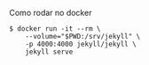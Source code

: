 Como rodar no docker

```shell
$ docker run -it --rm \
    --volume="$PWD:/srv/jekyll" \
    -p 4000:4000 jekyll/jekyll \
    jekyll serve
```
